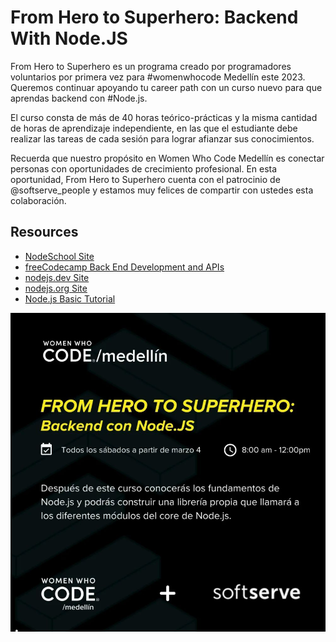 # From Hero to Superhero: Backend With Node.JS

From Hero to Superhero es un programa creado por programadores voluntarios por primera vez para #womenwhocode Medellín este 2023. Queremos continuar apoyando tu career path con un curso nuevo para que aprendas backend con #Node.js.

El curso consta de más de 40 horas teórico-prácticas y la misma cantidad de horas de aprendizaje independiente, en las que el estudiante debe realizar las tareas de cada sesión para lograr afianzar sus conocimientos.

Recuerda que nuestro propósito en Women Who Code Medellín es conectar personas con oportunidades de crecimiento profesional. En esta oportunidad, From Hero to Superhero cuenta con el patrocinio de @softserve_people y estamos muy felices de compartir con ustedes esta colaboración.

## Resources

- [NodeSchool Site](https://nodeschool.io/)
- [freeCodecamp Back End Development and APIs](https://www.freecodecamp.org/learn/back-end-development-and-apis/)
- [nodejs.dev Site](https://nodejs.dev/en/)
- [nodejs.org Site](https://nodejs.org/en)
- [Node.js Basic Tutorial](https://www.youtube.com/playlist?list=PL55RiY5tL51oGJorjEgl6NVeDbx_fO5jR)

![Logo](MainImage.png)

